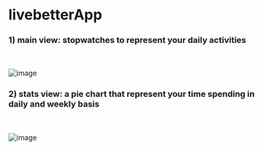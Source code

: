 # livebetterApp

### 1) main view: stopwatches to represent your daily activities <br />
 <br />

![image](https://user-images.githubusercontent.com/26101260/116278481-86777800-a754-11eb-876e-b5ba27970ba0.png)

### 2) stats view: a pie chart that represent your time spending in daily and weekly basis<br />
 <br />

![image](https://user-images.githubusercontent.com/26101260/116278412-78295c00-a754-11eb-919d-8e36ea178589.png)
